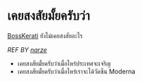 # เคยสงสัยมั้ยครับว่า
[BossKerati](https://www.youtube.com/c/BossKerati/videos) ยังไม่เคยสงสัยอะไร

*REF BY [narze](https://github.com/narze/DaiMai)*

- เคยสงสัยมั้ยครับว่าเมื่อไหร่ประเทศจะเจริญ
- เคยสงสัยมั้ยครับว่าเมื่อไหร่เราจะได้วัคซีน Moderna
